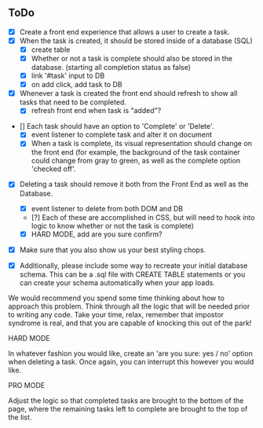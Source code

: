 ToDo
------
  - [X] Create a front end experience that allows a user to create a task.
  - [X] When the task is created, it should be stored inside of a database (SQL)
      - [X] create table
      - [X] Whether or not a task is complete should also be stored in the database.
        (starting all completion status as false)
      - [X] link '#task' input to DB
      - [X] on add click, add task to DB

  - [X] Whenever a task is created the front end should refresh to show all tasks that need to be completed.
      - [X] refresh front end when task is "added"?

  - [] Each task should have an option to 'Complete' or 'Delete'.
      - [X] event listener to complete task and alter it on document
      - [X] When a task is complete, its visual representation should change on the front end (for example, the background of the task container could change from gray to green, as well as the complete option 'checked off'.

  - [X] Deleting a task should remove it both from the Front End as well as the Database.
      - [X] event listener to delete from both DOM and DB
      - [?] Each of these are accomplished in CSS, but will need to hook into logic to know whether or not the task is complete)
      - [X] HARD MODE, add are you sure confirm?

  - [X] Make sure that you also show us your best styling chops.
  - [X] Additionally, please include some way to recreate your initial database schema. This can be a .sql file with CREATE TABLE statements or you can create your schema automatically when your app loads.


We would recommend you spend some time thinking about how to approach this problem. Think through all the logic that will be needed prior to writing any code. Take your time, relax, remember that impostor syndrome is real, and that you are capable of knocking this out of the park!

HARD MODE

In whatever fashion you would like, create an 'are you sure: yes / no' option when deleting a task. Once again, you can interrupt this however you would like.

PRO MODE

Adjust the logic so that completed tasks are brought to the bottom of the page, where the remaining tasks left to complete are brought to the top of the list.

